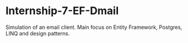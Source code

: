 # Internship-7-EF-Dmail

Simulation of an email client.
Main focus on Entity Framework, Postgres, LINQ and design patterns.